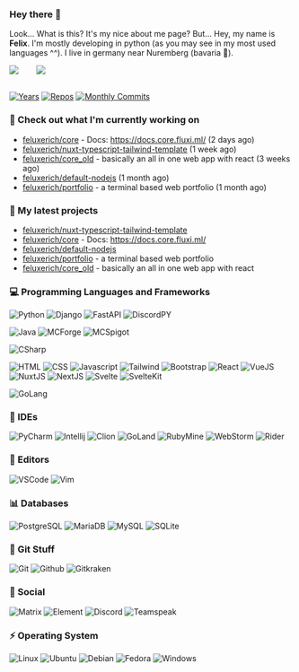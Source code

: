 ### Hey there 👋

Look... What is this? It's my nice about me page? But... Hey, my name is **Felix**. I'm mostly developing in python (as you may see in my most used languages ^^). I live in germany near Nuremberg (bavaria :beers:).
<div style="display: flex; flex-direction: row">
<img align="left" style="margin-right: 1rem" src="https://github-readme-stats.vercel.app/api?username=Feluxerich&theme=dark&show_icons=true&count_private=true">
<img align="right" style="margin-left: 1rem" src="https://github-readme-stats.vercel.app/api/top-langs/?username=Feluxerich&theme=dark">
</div>
<br style="visibility: hidden" />

[![Years](https://badges.pufler.dev/years/Feluxerich?style=for-the-badge&color=black&logo=github)](https://github.com/Feluxerich)
[![Repos](https://badges.pufler.dev/repos/Feluxerich?style=for-the-badge&color=black&logo=github)](https://github.com/Feluxerich?tab=repositories)
[![Monthly Commits](https://badges.pufler.dev/commits/monthly/Feluxerich?style=for-the-badge&color=black&logo=github)](https://github.com/Feluxerich)

### :construction_worker: Check out what I'm currently working on

- [feluxerich/core](https://github.com/feluxerich/core) - Docs: https://docs.core.fluxi.ml/ (2 days ago)
- [feluxerich/nuxt-typescript-tailwind-template](https://github.com/feluxerich/nuxt-typescript-tailwind-template) (1 week ago)
- [feluxerich/core_old](https://github.com/feluxerich/core_old) - basically an all in one web app with react  (3 weeks ago)
- [feluxerich/default-nodejs](https://github.com/feluxerich/default-nodejs) (1 month ago)
- [feluxerich/portfolio](https://github.com/feluxerich/portfolio) - a terminal based web portfolio (1 month ago)

### :seedling: My latest projects

- [feluxerich/nuxt-typescript-tailwind-template](https://github.com/feluxerich/nuxt-typescript-tailwind-template)
- [feluxerich/core](https://github.com/feluxerich/core) - Docs: https://docs.core.fluxi.ml/
- [feluxerich/default-nodejs](https://github.com/feluxerich/default-nodejs)
- [feluxerich/portfolio](https://github.com/feluxerich/portfolio) - a terminal based web portfolio
- [feluxerich/core_old](https://github.com/feluxerich/core_old) - basically an all in one web app with react 

### :computer: Programming Languages and Frameworks

![Python](https://img.shields.io/badge/-Python-333333?style=for-the-badge&logo=python)
![Django](https://img.shields.io/badge/-Django-333333?style=for-the-badge&logo=django)
![FastAPI](https://img.shields.io/badge/-FastAPI-333333?style=for-the-badge&logo=fastapi)
![DiscordPY](https://img.shields.io/badge/-DiscordPY-333333?style=for-the-badge&logo=discord)

![Java](https://img.shields.io/badge/-Java-333333?style=for-the-badge&logo=java)
![MCForge](https://img.shields.io/badge/-MC_Forge-333333?style=for-the-badge)
![MCSpigot](https://img.shields.io/badge/-MC_Spigot-333333?style=for-the-badge)

![CSharp](https://img.shields.io/badge/-CSharp-333333?style=for-the-badge&logo=csharp)

![HTML](https://img.shields.io/badge/-HTML-333333?style=for-the-badge&logo=html5)
![CSS](https://img.shields.io/badge/-CSS-333333?style=for-the-badge&logo=css3)
![Javascript](https://img.shields.io/badge/-Javascript-333333?style=for-the-badge&logo=javascript)
![Tailwind](https://img.shields.io/badge/-Tailwind-333333?style=for-the-badge&logo=tailwindcss)
![Bootstrap](https://img.shields.io/badge/-Bootstrap-333333?style=for-the-badge&logo=bootstrap)
![React](https://img.shields.io/badge/-React-333333?style=for-the-badge&logo=react)
![VueJS](https://img.shields.io/badge/-VueJS-333333?style=for-the-badge&logo=vue.js)
![NuxtJS](https://img.shields.io/badge/-NuxtJS-333333?style=for-the-badge&logo=nuxt.js)
![NextJS](https://img.shields.io/badge/-NextJS-333333?style=for-the-badge&logo=next.js)
![Svelte](https://img.shields.io/badge/-Svelte-333333?style=for-the-badge&logo=svelte)
![SvelteKit](https://img.shields.io/badge/-SvelteKit-333333?style=for-the-badge&logo=svelte)

![GoLang](https://img.shields.io/badge/-GoLang-333333?style=for-the-badge&logo=go)

### :notebook: IDEs

![PyCharm](https://img.shields.io/badge/-PyCharm-333333?style=for-the-badge&logo=pycharm)
![Intellij](https://img.shields.io/badge/-Intellij-333333?style=for-the-badge&logo=intellij-idea)
![Clion](https://img.shields.io/badge/-CLion-333333?style=for-the-badge&logo=clion)
![GoLand](https://img.shields.io/badge/-GoLand-333333?style=for-the-badge)
![RubyMine](https://img.shields.io/badge/-RubyMine-333333?style=for-the-badge)
![WebStorm](https://img.shields.io/badge/-WebStorm-333333?style=for-the-badge&logo=webstorm)
![Rider](https://img.shields.io/badge/-Rider-333333?style=for-the-badge&logo=rider)

### :page_facing_up: Editors

![VSCode](https://img.shields.io/badge/-Visual_Studio_Code-333333?style=for-the-badge&logo=visualstudiocode)
![Vim](https://img.shields.io/badge/-Vim-333333?style=for-the-badge&logo=vim)

### :bar_chart: Databases

![PostgreSQL](https://img.shields.io/badge/-PostgreSQL-333333?style=for-the-badge&logo=postgresql)
![MariaDB](https://img.shields.io/badge/-MariaDB-333333?style=for-the-badge&logo=mariadb)
![MySQL](https://img.shields.io/badge/-MySQL-333333?style=for-the-badge&logo=mysql)
![SQLite](https://img.shields.io/badge/-SQLite-333333?style=for-the-badge&logo=sqlite)

### :bookmark_tabs: Git Stuff

![Git](https://img.shields.io/badge/-Git-333333?style=for-the-badge&logo=git)
![Github](https://img.shields.io/badge/-Github-333333?style=for-the-badge&logo=github)
![Gitkraken](https://img.shields.io/badge/-Gitkraken-333333?style=for-the-badge&logo=gitkraken)

### :speech_balloon: Social

![Matrix](https://img.shields.io/badge/-Matrix-333333?style=for-the-badge&logo=matrix)
![Element](https://img.shields.io/badge/-Element-333333?style=for-the-badge&logo=element)
![Discord](https://img.shields.io/badge/-Discord-333333?style=for-the-badge&logo=discord)
![Teamspeak](https://img.shields.io/badge/-Teamspeak-333333?style=for-the-badge&logo=teamspeak)

### :zap: Operating System

![Linux](https://img.shields.io/badge/-Linux-333333?style=for-the-badge&logo=linux)
![Ubuntu](https://img.shields.io/badge/-Ubuntu-333333?style=for-the-badge&logo=ubuntu)
![Debian](https://img.shields.io/badge/-Debian-333333?style=for-the-badge&logo=debian)
![Fedora](https://img.shields.io/badge/-Fedora-333333?style=for-the-badge&logo=fedora)
![Windows](https://img.shields.io/badge/-Windows-333333?style=for-the-badge&logo=windows)
